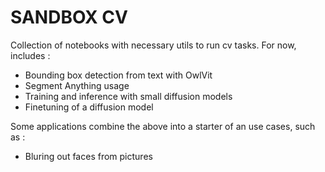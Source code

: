 # SANDBOX CV

Collection of notebooks with necessary utils to run cv tasks. For now, includes : 
- Bounding box detection from text with OwlVit
- Segment Anything usage
- Training and inference with small diffusion models
- Finetuning of a diffusion model

Some applications combine the above into a starter of an use cases, such as : 
- Bluring out faces from pictures

